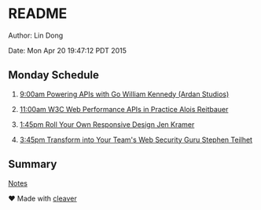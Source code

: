 # README

Author: Lin Dong

Date: Mon Apr 20 19:47:12 PDT 2015

## Monday Schedule

1. [9:00am Powering APIs with Go William Kennedy (Ardan Studios)](./api_with_go/)

2. [11:00am W3C Web Performance APIs in Practice Alois Reitbauer](./w3c_api/)

3. [1:45pm Roll Your Own Responsive Design Jen Kramer](./responsive_ui/)

4. [3:45pm Transform into Your Team's Web Security Guru Stephen Teilhet](./web_security/)

## Summary

[Notes](http://htmlpreview.github.io/?https://github.com/ldong/FluentConf2015/blob/master/demo.html)

♥ Made with [cleaver](https://github.com/jdan/cleaver)
